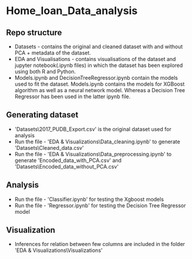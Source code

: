 # Home_loan_Data_analysis  

## Repo structure
* Datasets -  contains the original and cleaned dataset with and without PCA + metadata of the dataset.  
* EDA and Visualisations - contains visualisations of the dataset and jupyter notebook(.ipynb files) in which the dataset has been explored using both R and Python.  
* Models.ipynb and DecisionTreeRegressor.ipynb contain the models used to fit the dataset. Models.ipynb contains the models for XGBoost algorithm as well as a neural network model. Whereas a Decision Tree Regressor has been used in the latter ipynb file.

## Generating dataset
* 'Datasets\2017_PUDB_Export.csv' is the original dataset used for analysis
* Run the file - 'EDA & Visualizations\Data_cleaning.ipynb' to generate 'Datasets\Cleaned_data.csv'
* Run the file - 'EDA & Visualizations\Data_preprocessing.ipynb' to generate 'Encoded_data_with_PCA.csv' and 'Datasets\Encoded_data_without_PCA.csv'

## Analysis
* Run the file - 'Classifier.ipynb' for testing the Xgboost models
* Run the file - 'Regressor.ipynb' for testing the Decision Tree Regressor model

## Visualization
* Inferences for relation between few columns are included in the folder 'EDA & Visualizations\Visualizations\'
